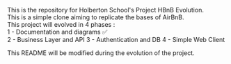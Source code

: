This is the repository for Holberton School's Project HBnB Evolution.  
This is a simple clone aiming to replicate the bases of AirBnB.  
This project will evolved in 4 phases :  
1 - Documentation and diagrams ✅  
2 - Business Layer and API
3 - Authentication and DB
4 - Simple Web Client

This README will be modified during the evolution of the project.

